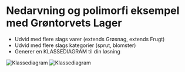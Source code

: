 # Nedarvning og polimorfi eksempel med Grøntorvets Lager 

- Udvid med flere slags varer (extends Grøsnag, extends Frugt)
- Udvid med flere slags kategorier (sprut, blomster)
- Generer en KLASSEDIAGRAM til din løsning

![Klassediagram](https://raw.githubusercontent.com/andracs/NedarvningPolimorfi/master/Klassediagram.png)
![Klassediagram](https://raw.githubusercontent.com/andracs/NedarvningPolimorfi/master/KlassediagramNuMedInterfaces.png)

